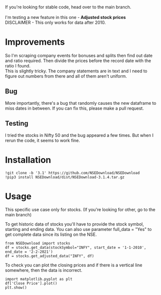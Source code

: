 If you're looking for stable code, head over to the main branch. <br><br>
I'm testing a new feature in this one - **Adjusted stock prices** <br>
DISCLAIMER - This only works for data after 2010.

# Improvements #

So I'm scraping company events for bonuses and splits then find out date and ratio required. Then divide the prices before the record date with the ratio I found. <br>
This is slightly tricky. The company statements are in text and I need to figure out numbers from there and all of them aren't uniform. <br>

## Bug ##
More importantly, there's a bug that randomly causes the new dataframe to miss dates in between. If you can fix this, please make a pull request.

## Testing ##
I tried the stocks in Nifty 50 and the bug appeared a few times. But when I rerun the code, it seems to work fine. 


# Installation #

```
!git clone -b '3.1' https://github.com/NSEDownload/NSEDownload
!pip3 install NSEDownload/dist/NSEDownload-3.1.4.tar.gz 
```

# Usage #

This specific use case only for stocks. (If you're looking for other, go to the main branch)

To get historic data of stocks you'll have to provide the stock symbol, starting and ending data. You can also use parameter full_data = "Yes" to get complete data since its listing on the NSE.

```
from NSEDownload import stocks
df = stocks.get_data(stockSymbol="INFY", start_date = '1-1-2010', end_date = '2-2-2021')
df = stocks.get_adjusted_data("INFY", df)
```

To check you can plot the closing prices and if there is a vertical line somewhere, then the data is incorrect.

```
import matplotlib.pyplot as plt
df['Close Price'].plot()
plt.show()
```
